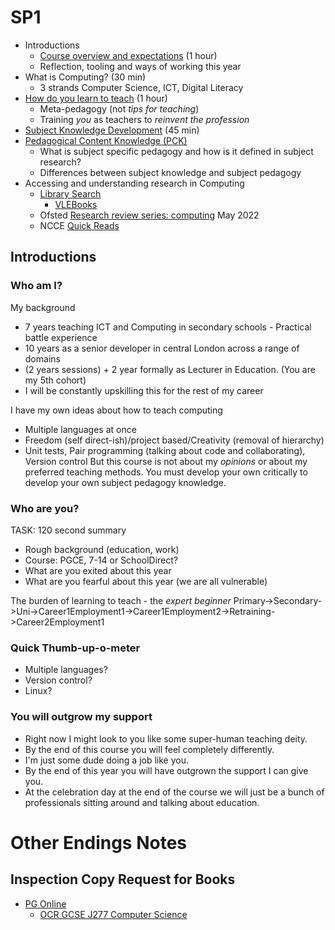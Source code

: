 SP1
===


* Introductions
    * [Course overview and expectations](./courseMechanics.md) (1 hour)
    * Reflection, tooling and ways of working this year
* What is Computing? (30 min)
    * 3 strands Computer Science, ICT, Digital Literacy
* [How do you learn to teach](./howDoYouLearnToTeach.md) (1 hour)
    * Meta-pedagogy (not _tips for teaching_)
    * Training _you_ as teachers to _reinvent the profession_
* [Subject Knowledge Development](./subjectKnowledgeDevelopment.md) (45 min)
* [Pedagogical Content Knowledge (PCK)](pedagogicalContentKnowledge.md)
    * What is subject specific pedagogy and how is it defined in subject research?
    * Differences between subject knowledge and subject pedagogy
* Accessing and understanding research in Computing
    * [Library Search](https://ulms.ent.sirsidynix.net.uk/client/en_GB/CCCU)
        * [VLEBooks](https://vlebooks.com/)
    * Ofsted [Research review series: computing](https://www.gov.uk/government/publications/research-review-series-computing/research-review-series-computing) May 2022
    * NCCE [Quick Reads](https://blog.teachcomputing.org/tag/quickread/)


Introductions
-------------

### Who am I?

My background
* 7 years teaching ICT and Computing in secondary schools - Practical battle experience
* 10 years as a senior developer in central London across a range of domains
* (2 years sessions) + 2 year formally as Lecturer in Education. (You are my 5th cohort)
* I will be constantly upskilling this for the rest of my career

I have my own ideas about how to teach computing
* Multiple languages at once
* Freedom (self direct-ish)/project based/Creativity (removal of hierarchy)
* Unit tests, Pair programming (talking about code and collaborating), Version control
But this course is not about my _opinions_ or about my preferred teaching methods.
You must develop your own critically to develop your own subject pedagogy knowledge.

### Who are you?

TASK: 120 second summary
* Rough background (education, work)
* Course: PGCE, 7-14 or SchoolDirect?
* What are you exited about this year
* What are you fearful about this year (we are all vulnerable)

The burden of learning to teach - the _expert beginner_
Primary->Secondary->Uni->Career1Employment1->Career1Employment2->Retraining->Career2Employment1

### Quick Thumb-up-o-meter

* Multiple languages?
* Version control?
* Linux?

### You will outgrow my support

* Right now I might look to you like some super-human teaching deity. 
* By the end of this course you will feel completely differently. 
* I'm just some dude doing a job like you. 
* By the end of this year you will have outgrown the support I can give you. 
* At the celebration day at the end of the course we will just be a bunch of professionals sitting around and talking about education.



Other Endings Notes
===================

Inspection Copy Request for Books
----------------------------------
* [PG Online](https://www.pgonline.co.uk/resources/computer-science/)
    * [OCR GCSE J277 Computer Science](https://www.pgonline.co.uk/resources/computer-science/gcse-ocr/gcse-ocr-computer-science-j277/)

